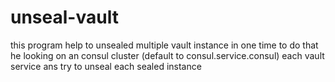 # unseal-vault

this program help to unsealed multiple vault instance in one time to do that he looking on an consul cluster (default to consul.service.consul) each vault service ans try to unseal each sealed instance
